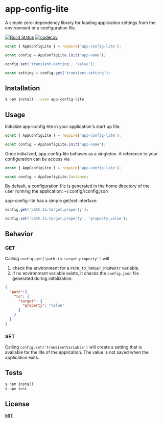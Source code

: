 # app-config-lite

A simple zero-dependency library for loading application settings from the environment or a configuration file.

[![Build Status](https://travis-ci.org/axlj45/app-config-lite.svg?branch=master)](https://travis-ci.org/axlj45/app-config-lite)
[![codecov](https://codecov.io/gh/axlj45/app-config-lite/branch/master/graph/badge.svg)](https://codecov.io/gh/axlj45/app-config-lite)

```js
const { AppConfigLite } = require('app-config-lite');

const config = AppConfigLite.init('app-name');

config.set('transient-setting', 'value');

const setting = config.get('transient-setting');
```

## Installation

```bash
$ npm install --save app-config-lite
```

## Usage

Initialize app-config-lite in your application's start up file.
```js
const { AppConfigLite } = require('app-config-lite');

const config = AppConfigLite.init('app-name');
```

Once initialized, app-config-lite behaves as a singleton.  A reference to your configuration can be access via
```js
const { AppConfigLite } = require('app-config-lite');

const config = AppConfigLite.Instance;
```

By default, a configuration file is generated in the home directory of the user running the application:
    ~/.config/<app-name>/config.json

app-config-lite has a simple get/set interface.
```js
config.get('path.to.target.property');

config.set('path.to.target.property', 'property_value');
```

## Behavior

### GET

Calling `config.get('path.to.target.property')` will

1. check the environment for a `PATH_TO_TARGET_PROPERTY` variable.
2. if no environment variable exists, it checks the `config.json` file generated during initalization:

```json
{
  "path":{
    "to": {
      "target": {
        "property": "value"
      }
    }
  }
}
```

### SET
Calling `config.set('transientVariable')` will create a setting that is available for the life of the application.  The value is not saved when the application exits.



## Tests

```bash
$ npm install
$ npm test
```

## License

  [MIT](LICENSE)
